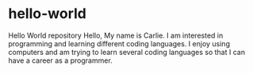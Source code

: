 # hello-world
Hello World repository
Hello,
My name is Carlie. I am interested in programming and learning different coding languages. I enjoy using computers and am trying to learn several coding languages so that I can have a career as a programmer. 
